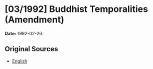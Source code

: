 # [03/1992] Buddhist Temporalities (Amendment)

**Date:** 1992-02-26

## Original Sources

- [English](https://documents.gov.lk/view/acts/1992/2/03-1992_E.pdf)
